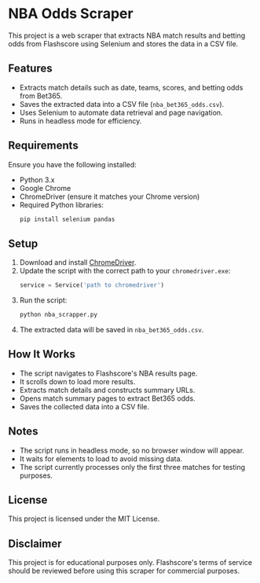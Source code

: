 # NBA Odds Scraper

This project is a web scraper that extracts NBA match results and betting odds from Flashscore using Selenium and stores the data in a CSV file.

## Features
- Extracts match details such as date, teams, scores, and betting odds from Bet365.
- Saves the extracted data into a CSV file (`nba_bet365_odds.csv`).
- Uses Selenium to automate data retrieval and page navigation.
- Runs in headless mode for efficiency.

## Requirements

Ensure you have the following installed:
- Python 3.x
- Google Chrome
- ChromeDriver (ensure it matches your Chrome version)
- Required Python libraries:
  ```bash
  pip install selenium pandas
  ```

## Setup
1. Download and install [ChromeDriver](https://sites.google.com/chromium.org/driver/).
2. Update the script with the correct path to your `chromedriver.exe`:
   ```python
   service = Service('path to chromedriver')
   ```
3. Run the script:
   ```bash
   python nba_scrapper.py
   ```
4. The extracted data will be saved in `nba_bet365_odds.csv`.

## How It Works
- The script navigates to Flashscore's NBA results page.
- It scrolls down to load more results.
- Extracts match details and constructs summary URLs.
- Opens match summary pages to extract Bet365 odds.
- Saves the collected data into a CSV file.

## Notes
- The script runs in headless mode, so no browser window will appear.
- It waits for elements to load to avoid missing data.
- The script currently processes only the first three matches for testing purposes.

## License
This project is licensed under the MIT License.

## Disclaimer
This project is for educational purposes only. Flashscore's terms of service should be reviewed before using this scraper for commercial purposes.

